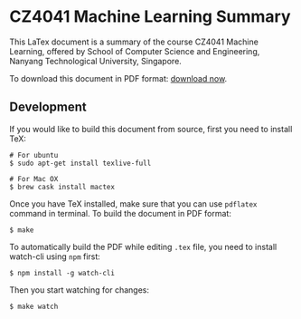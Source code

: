 # CZ4041 Machine Learning Summary

This LaTex document is a summary of the course CZ4041 Machine Learning, offered by School of Computer Science and Engineering, Nanyang Technological University, Singapore. 

To download this document in PDF format: [download now](https://github.com/Andyccs/CZ4041-machine-learning-summary/releases/download/v1.0/CZ4041MachineLearningSummary.pdf). 

## Development

If you would like to build this document from source, first you need to install TeX:

```Shell
# For ubuntu
$ sudo apt-get install texlive-full

# For Mac OX
$ brew cask install mactex
```

Once you have TeX installed, make sure that you can use `pdflatex` command in terminal. To build the document in PDF format:

```Shell
$ make
```

To automatically build the PDF while editing `.tex` file, you need to install watch-cli using `npm` first:

```Shell
$ npm install -g watch-cli
```

Then you start watching for changes:

```Shell
$ make watch
```